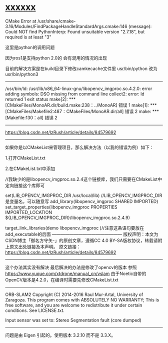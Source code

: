 # [xxxxxx](https://github.com/shu1ong/gitblog/issues/6)

CMake Error at /usr/share/cmake-3.16/Modules/FindPackageHandleStandardArgs.cmake:146 (message):
Could NOT find PythonInterp: Found unsuitable version "2.7.18", but   required is at least "3" 

这里是python的调用问题

因为ros1是支持python 2.0的 会有混用的情况的出现

目前的解决方案是在build目录下修改camkecache文件里
usr/bin/python
改为 
usr/bin/python3

---

/usr/bin/ld: /usr/lib/x86_64-linux-gnu/libopencv_imgproc.so.4.2.0: error adding symbols: DSO missing from command line
collect2: error: ld returned 1 exit status
make[2]: *** [CMakeFiles/MonoAR.dir/build.make:238：../MonoAR] 错误 1
make[1]: *** [CMakeFiles/Makefile2:487：CMakeFiles/MonoAR.dir/all] 错误 2
make: *** [Makefile:130：all] 错误 2


---

https://blog.csdn.net/lzRush/article/details/84579692

---

如果你是以CMakeList来管理项目，那么解决方法（以我的错误为例）如下：

1.打开CMakeList.txt

2.在CMakeList.txt中添加

//我缺少的是libopencv_imgproc.so.2.4这个链接库，我们只需要在CMakeList中定向链接这个库即可

set(LIB_OPENCV_IMGPROC_DIR /usr/local/lib)   //LIB_OPENCV_IMGPROC_DIR是变量名，可以随意写
add_library(libopencv_imgproc SHARED IMPORTED)
set_target_properties(libopencv_imgproc PROPERTIES IMPORTED_LOCATION ${LIB_OPENCV_IMGPROC_DIR}/libopencv_imgproc.so.2.4.9)

target_link_libraries(demo  libopencv_imgproc )//注意这条语句要放在add_executable的后面
————————————————
版权声明：本文为CSDN博主「御名方守矢-」的原创文章，遵循CC 4.0 BY-SA版权协议，转载请附上原文出处链接及本声明。
原文链接：https://blog.csdn.net/lzRush/article/details/84579692

---

这个办法其实没有解决 最后解决的办法是修改了opencv的版本
参照
https://www.yuque.com/xtdrone/manual_cn/vslam
由于Noetic自带的OpenCV版本是4.2.0，在编译时需要先修改CMakeList.txt

---

ORB-SLAM2 Copyright (C) 2014-2016 Raul Mur-Artal, University of Zaragoza.
This program comes with ABSOLUTELY NO WARRANTY;
This is free software, and you are welcome to redistribute it
under certain conditions. See LICENSE.txt.

Input sensor was set to: Stereo
Segmentation fault (core dumped)


---

问题是由 Eigen 引起的。使用版本 3.2.10 而不是 3.3.X。